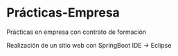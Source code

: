 # Prácticas-Empresa
Prácticas en empresa con contrato de formación

Realización de un sitio web con SpringBoot
IDE -> Eclipse
